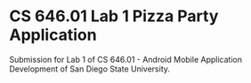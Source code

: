 # CS 646.01 Lab 1 Pizza Party Application

Submission for Lab 1 of CS 646.01 - Android Mobile Application Development of San Diego State University.